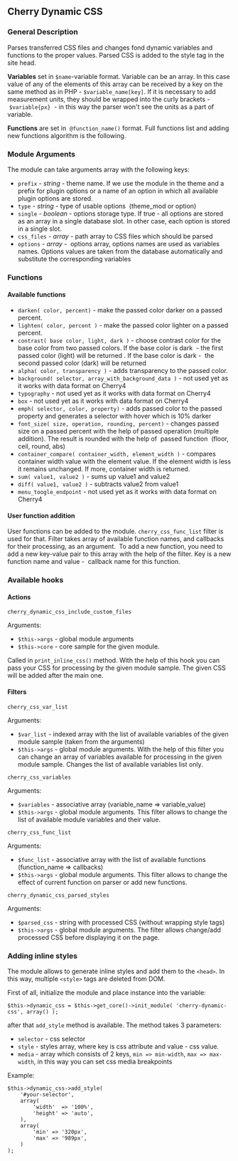 ## Cherry Dynamic CSS

### General Description

Parses transferred CSS files and changes fond dynamic variables and functions to the proper values. Parsed CSS is added to the style tag in the site head. 

**Variables** set in `$name`-variable format. Variable can be an array. In this case value of any of the elements of this array can be received by a key on the same method as in PHP - `$variable_name[key]`. If it is necessary to add measurement units, they should be wrapped into the curly brackets - `$variable{px}`  - in this way the parser won't see the units as a part of variable. 

**Functions** are set in  `@function_name()` format. Full functions list and adding new functions algorithm is the following. 

### Module Arguments

The module can take arguments array with the following keys:

*   `prefix` - _string_ - theme name. If we use the module in the theme and a prefix for plugin options or a name of an option in which all available plugin options are stored.  
*   `type` - _string_ - type of usable options  (theme_mod or option)
*   `single` - _boolean_ - options storage type. If true - all options are stored as an array in a single database slot. In other case, each option is stored in a single slot. 
*   `css_files` - _array_ - path array to CSS files which should be parsed 
*   `options` - _array_ -  options array, options names are used as variables names. Options values are taken from the database automatically and substitute the corresponding variables

### Functions

#### Available functions

*   `darken( color, percent)` - make the passed color darker on a passed percent.
*   `lighten( color, percent )` - make the passed color lighter on a passed percent. 
*   `contrast( base color, light, dark )` - choose contrast color for the base color from two passed colors. If the base color is dark  - the first passed color (light) will be returned . If the base color is dark -  the second passed color (dark) will be returned 
*   `alpha( color, transparency )` - adds transparency to the passed color. 
*   `background( selector, array_with_background_data )` - not used yet as it works with data format on Cherry4
*   `typography` - not used yet as it works with data format on Cherry4
*   `box` - not used yet as it works with data format on Cherry4 
*   `emph( selector, color, property)` - adds passed color to the passed property and generates a selector with hover which is 10% darker 
*   `font_size( size, operation, rounding, percent)` - changes passed size on a passed percent with the help of passed operation (multiple addition). The result is rounded with the help of  passed function  (floor, ceil, round, abs)
*   `container_compare( container_width, element_width )` - compares container width value with the element value. If the element width is less it remains unchanged. If more, container width is returned.
*   `sum( value1, value2 )` - sums up value1 and value2 
*   `diff( value1, value2 )` - subtracts value2 from value1  
*   `menu_toogle_endpoint` - not used yet as it works with data format on Cherry4

#### User function addition

User functions can be added to the module. `cherry_css_func_list` filter is used for that. Filter takes array of available function names, and callbacks for their processing, as an argument.  To add a new function, you need to add a new key-value pair to this array with the help of the filter. Key is a new function name and value -  callback name for this function.

### Available hooks

#### Actions

`cherry_dynamic_css_include_custom_files`

Arguments:

*   `$this->args` - global module arguments
*   `$this->core` - core sample for the given module.

Called in `print_inline_css()` method. With the help of this hook you can pass your CSS for processing by the given module sample. The given CSS will be added after the main one.

#### Filters

`cherry_css_var_list`

Arguments:

*   `$var_list` - indexed array with the list of available variables of the given module sample (taken from the arguments)
*   `$this->args` - global module arguments. With the help of this filter you can change an array of variables available for processing in the given module sample. Changes the list of available variables list only.

`cherry_css_variables`

Arguments:

*   `$variables` - associative array (variable_name => variable_value)
*   `$this->args` - global module arguments. This filter allows to change the list of available module variables and their value.

`cherry_css_func_list`

Arguments:

*   `$func_list` - associative array with the list of available functions  (function_name => callbacks)
*   `$this->args` - global module arguments. This filter allows to change the effect of current function on parser or add new functions.

`cherry_dynamic_css_parsed_styles`

Arguments:

*   `$parsed_css` - string with processed CSS (without wrapping style tags)
*   `$this->args` - global module arguments. The filter allows change/add processed CSS before displaying it on the page.

### Adding inline styles

The module allows to generate inline styles and add them to the `<head>`. In this way, multiple `<style>` tags are deleted from DOM.

First of all, initialize the module and place instance into the variable:

	$this->dynamic_css = $this->get_core()->init_module( 'cherry-dynamic-css', array() );

after that `add_style` method is available. The method takes 3 parameters:

*   `selector` - css selector
*   `style` - styles array, where key is css attribute and value - css value.  
*   `media` - array which consists of 2 keys, `min => min-width`, `max => max-width`, in this way you can set css media breakpoints

Example:

	$this->dynamic_css->add_style(
		'#your-selector',
		array(
			'width'  => '100%',
			'height' => 'auto',
		),
		array(
			'min' => '320px',
			'max' => '989px',
		)
	);

